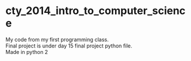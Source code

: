 # cty_2014_intro_to_computer_science
My code from my first programming class.<br>
Final project is under day 15 final project python file.<br>
Made in python 2
